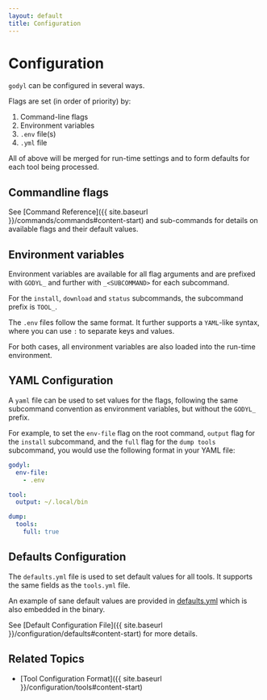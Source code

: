 ```yaml
---
layout: default
title: Configuration
---
```


# Configuration

`godyl` can be configured in several ways.

Flags are set (in order of priority) by:

1. Command-line flags
2. Environment variables
3. `.env` file(s)
4. `.yml` file

All of above will be merged for run-time settings and to form defaults for each tool being processed.

## Commandline flags

See [Command Reference]({{ site.baseurl }}/commands/commands#content-start) and sub-commands for details on available flags and their default values.

## Environment variables

Environment variables are available for all flag arguments and are prefixed with `GODYL_` and further with `_<SUBCOMMAND>` for each subcommand.

For the `install`, `download` and `status` subcommands, the subcommand prefix is `TOOL_`.

The `.env` files follow the same format. It further supports a `YAML`-like syntax, where you can use `:` to separate keys and values.

For both cases, all environment variables are also loaded into the run-time environment.

## YAML Configuration

A `yaml` file can be used to set values for the flags, following the same subcommand convention as environment variables, but without the `GODYL_` prefix.

For example, to set the `env-file` flag on the root command, `output` flag for the `install` subcommand, and the `full` flag for the `dump tools` subcommand, you would use the following format in your YAML file:

```yaml
godyl:
  env-file:
    - .env

tool:
  output: ~/.local/bin

dump:
  tools:
    full: true
```

## Defaults Configuration

The `defaults.yml` file is used to set default values for all tools. It supports the same fields as the `tools.yml` file.

An example of sane default values are provided in [defaults.yml](https://github.com/idelchi/godyl/blob/main/defaults.yml) which is
also embedded in the binary.

See [Default Configuration File]({{ site.baseurl }}/configuration/defaults#content-start) for more details.

## Related Topics

- [Tool Configuration Format]({{ site.baseurl }}/configuration/tools#content-start)
